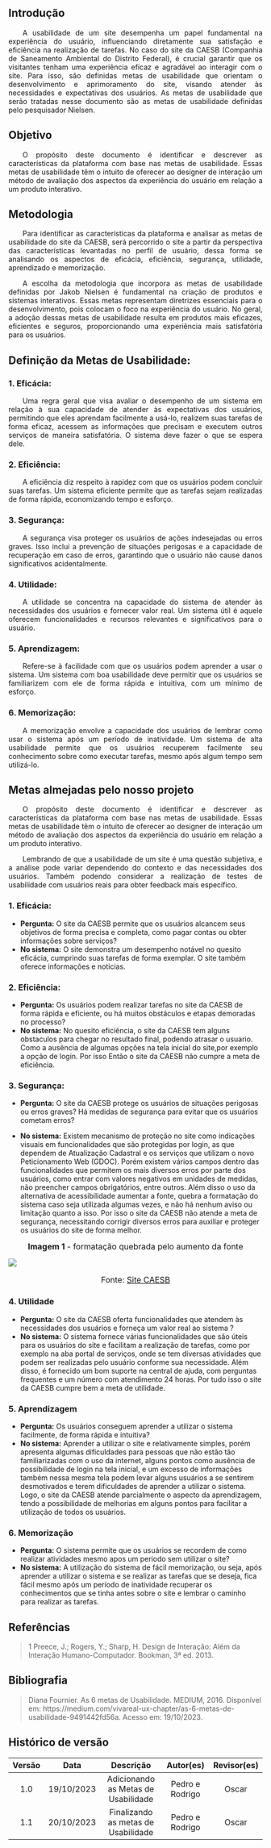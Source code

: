 ## Introdução
 <p align="justify">&emsp;&emsp;A usabilidade de um site desempenha um papel fundamental na experiência do usuário, influenciando diretamente sua satisfação e eficiência na realização de tarefas. No caso do site da CAESB (Companhia de Saneamento Ambiental do Distrito Federal), é crucial garantir que os visitantes tenham uma experiência eficaz e agradável ao interagir com o site. Para isso, são definidas metas de usabilidade que orientam o desenvolvimento e aprimoramento do site, visando atender às necessidades e expectativas dos usuários. As metas de usabilidade que serão tratadas nesse documento são as metas de usabilidade definidas pelo pesquisador Nielsen.</p>

## Objetivo
<p align="justify">&emsp;&emsp;O propósito deste documento é identificar e descrever as características da plataforma com base nas metas de usabilidade. Essas metas de usabilidade têm o intuito de oferecer ao designer de interação um método de avaliação dos aspectos da experiência do usuário em relação a um produto interativo.</p>

## Metodologia
<p align="justify">&emsp;&emsp;Para identificar as  características da plataforma e analisar as metas de usabilidade do site da CAESB, será percorrido o site a partir da perspectiva das características levantadas no perfil de usuário, dessa forma se analisando os aspectos de eficácia, eficiência, segurança, utilidade, aprendizado e memorização.</p>
<p align="justify">&emsp;&emsp;A escolha da metodologia que incorpora as metas de usabilidade definidas por Jakob Nielsen é fundamental na criação de produtos e sistemas interativos. Essas metas representam diretrizes essenciais para o desenvolvimento, pois colocam o foco na experiência do usuário. No geral, a adoção dessas metas de usabilidade resulta em produtos mais eficazes, eficientes e seguros, proporcionando uma experiência mais satisfatória para os usuários. </p>

## Definição da Metas de Usabilidade:
### **1. Eficácia:**
<p align="justify">&emsp;&emsp;Uma regra geral que visa avaliar o desempenho de um sistema em relação à sua capacidade de atender às expectativas dos usuários, permitindo que eles aprendam facilmente a usá-lo, realizem suas tarefas de forma eficaz, acessem as informações que precisam e executem outros serviços de maneira satisfatória. O sistema deve fazer o que se espera dele.</p>

### **2. Eficiência:**
<p align="justify">&emsp;&emsp;A eficiência diz respeito à rapidez com que os usuários podem concluir suas tarefas. Um sistema eficiente permite que as tarefas sejam realizadas de forma rápida, economizando tempo e esforço.</p>

### **3. Segurança:**
<p align="justify">&emsp;&emsp;A segurança visa proteger os usuários de ações indesejadas ou erros graves. Isso inclui a prevenção de situações perigosas e a capacidade de recuperação em caso de erros, garantindo que o usuário não cause danos significativos acidentalmente.</p>

### **4. Utilidade:**
<p align="justify">&emsp;&emsp;A utilidade se concentra na capacidade do sistema de atender às necessidades dos usuários e fornecer valor real. Um sistema útil é aquele oferecem funcionalidades e recursos relevantes e significativos para o usuário.</p>

### **5. Aprendizagem:** 
<p align="justify">&emsp;&emsp;Refere-se à facilidade com que os usuários podem aprender a usar o sistema. Um sistema com boa usabilidade deve permitir que os usuários se familiarizem com ele de forma rápida e intuitiva, com um mínimo de esforço.</p>

### **6. Memorização:**
<p align="justify">&emsp;&emsp;A memorização envolve a capacidade dos usuários de lembrar como usar o sistema após um período de inatividade. Um sistema de alta usabilidade permite que os usuários recuperem facilmente seu conhecimento sobre como executar tarefas, mesmo após algum tempo sem utilizá-lo.</p>


## Metas almejadas pelo nosso projeto

<p align="justify">&emsp;&emsp;O propósito deste documento é identificar e descrever as características da plataforma com base nas metas de usabilidade. Essas metas de usabilidade têm o intuito de oferecer ao designer de interação um método de avaliação dos aspectos da experiência do usuário em relação a um produto interativo.</p>

<p align="justify">&emsp;&emsp;Lembrando de que a usabilidade de um site é uma questão subjetiva, e a análise pode variar dependendo do contexto e das necessidades dos usuários. Também podendo considerar a realização de testes de usabilidade com usuários reais para obter feedback mais específico.</p>

### 1. Eficácia:

- **Pergunta:** O site da CAESB permite que os usuários alcancem seus objetivos de forma precisa e completa, como pagar contas ou obter informações sobre serviços?
- **No sistema:** O site demonstra um desempenho notável no quesito eficácia, cumprindo suas tarefas de forma exemplar. O site também oferece informações e noticias.

### 2. Eficiência:

 - **Pergunta:** Os usuários podem realizar tarefas no site da CAESB de forma rápida e eficiente, ou há muitos obstáculos e etapas demoradas no processo?
 - **No sistema:** No quesito eficiência, o site da CAESB tem alguns obstaculos para chegar no resultado final, podendo atrasar o usuario. Como a ausência de algumas opções na tela inicial do site,por exemplo a opção de login. Por isso Então o site da CAESB não cumpre a meta de eficiência.

### 3. Segurança:

- **Pergunta:** O site da CAESB protege os usuários de situações perigosas ou erros graves? Há medidas de segurança para evitar que os usuários cometam erros?

- **No sistema:** Existem mecanismo de proteção no site como indicações visuais em funcionalidades que são protegidas por login, as que dependem de Atualização Cadastral e os serviços que utilizam o novo Peticionamento Web (GDOC). Porém existem vários campos dentro das funcionalidades que permitem os mais diversos erros por parte dos usuários, como entrar com valores negativos em unidades de medidas, não preencher campos obrigatórios, entre outros. Além disso o uso da  alternativa de acessibilidade aumentar a fonte, quebra a formatação do sistema caso seja utilizada algumas vezes, e não há nenhum aviso ou limitação quanto a isso. Por isso o site da CAESB não atende a meta de segurança, necessitando corrigir diversos erros para auxiliar e proteger os usuários do site de forma melhor.

<font size="3"><p style="text-align: center"><b>Imagem 1</b> - formatação quebrada pelo aumento da fonte</p></font>
![](../assets/fonteVazando.png)
<font size="3"><p style="text-align: center">Fonte: <a href="https://www.caesb.df.gov.br/" target="_blank">Site CAESB</a></p></font>


### 4. Utilidade

- **Pergunta:** O site da CAESB oferta funcionalidades que atendem às necessidades dos usuários e forneça um valor real ao sistema ?
- **No sistema:** O sistema fornece várias funcionalidades que são úteis para os usuários do site e facilitam a realização de tarefas, como por exemplo na aba portal de serviços, onde se tem diversas atividades que podem ser realizadas pelo usuário conforme sua necessidade. Além disso, é fornecido um bom suporte na central de ajuda, com perguntas frequentes e um número com atendimento 24 horas. Por tudo isso o site da CAESB cumpre bem a meta de utilidade.

### 5. Aprendizagem
- **Pergunta:** Os usuários conseguem aprender a utilizar o sistema facilmente, de forma rápida e intuitiva? 
- **No sistema:** Aprender a utilizar o site e relativamente simples, porém apresenta algumas dificuldades para pessoas que não estão tão familiarizadas com o uso da internet, alguns pontos como ausência de possibilidade de login na tela inicial, e um excesso de informações também nessa mesma tela podem levar alguns usuários a se sentirem desmotivados e terem dificuldades de aprender a utilizar o sistema. Logo, o site da CAESB atende parcialmente o aspecto da aprendizagem, tendo a possibilidade de melhorias em alguns pontos para facilitar a utilização de todos os usuários.

### 6. Memorização
- **Pergunta:** O sistema permite que os usuários se recordem de como realizar atividades mesmo apos um periodo sem utilizar o site?
- **No sistema:** A utilização do sistema de fácil memorização, ou seja, após aprender a utilizar o sistema e se realizar as tarefas que se deseja, fica fácil mesmo após um período de inatividade recuperar os conhecimentos que se tinha antes sobre o site e lembrar o caminho para realizar as tarefas.


## Referências

> <p id="1">1 Preece, J.; Rogers, Y.; Sharp, H. Design de Interação: Além da Interação Humano-Computador. Bookman, 3ª ed. 2013.</p>

## Bibliografia

> <p id="1">Diana Fournier. As 6 metas de Usabilidade. MEDIUM, 2016. Disponível em: https://medium.com/vivareal-ux-chapter/as-6-metas-de-usabilidade-9491442fd56a. Acesso em: 19/10/2023.</p> 


## Histórico de versão
<center>

| Versão |    Data    |      Descrição       |  Autor(es) | Revisor(es) |
| :----: | :--------: | :------------------: | :-----: | :-----: |
|  1.0   | 19/10/2023 | Adicionando as Metas de Usabilidade | Pedro e Rodrigo| Oscar |
| 1.1| 20/10/2023 | Finalizando as metas de Usabilidade | Pedro e Rodrigo | Oscar |
</center>
